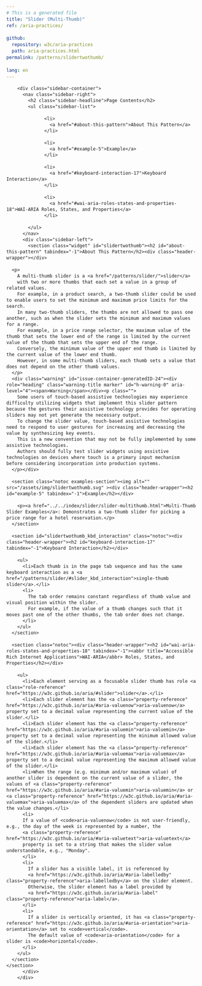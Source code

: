 ```yaml
---
# This is a generated file
title: "Slider (Multi-Thumb)"
ref: /aria-practices/

github:
  repository: w3c/aria-practices
  path: aria-practices.html
permalink: /patterns/slidertwothumb/

lang: en
---
```



<link rel="stylesheet" href="/assets/styles.css">
<!-- Code highlighting styles -->
<link rel="stylesheet" href="/index/css/github.css">

<div>

        <div class="sidebar-container">
          <nav class="sidebar-right">
            <h2 class="sidebar-headline">Page Contents</h2>
            <ul class="sidebar-list">
              
                  <li>
                    <a href="#about-this-pattern">About This Pattern</a>
                  </li>
                 
                  <li>
                    <a href="#example-5">Example</a>
                  </li>
                 
                  <li>
                    <a href="#keyboard-interaction-17">Keyboard Interaction</a>
                  </li>
                 
                  <li>
                    <a href="#wai-aria-roles-states-and-properties-18">WAI-ARIA Roles, States, and Properties</a>
                  </li>
                
            </ul>
          </nav>
          <div class="sidebar-left">
            <section class="widget" id="slidertwothumb"><h2 id="about-this-pattern" tabindex="-1">About This Pattern</h2><div class="header-wrapper"></div>
      
      <p>
        A multi-thumb slider is a <a href="/patterns/slider/">slider</a>
        with two or more thumbs that each set a value in a group of related values.
        For example, in a product search, a two-thumb slider could be used to enable users to set the minimum and maximum price limits for the search.
        In many two-thumb sliders, the thumbs are not allowed to pass one another, such as when the slider sets the minimum and maximum values for a range.
        For example, in a price range selector, the maximum value of the thumb that sets the lower end of the range is limited by the current value of the thumb that sets the upper end of the range.
        Conversely, the minimum value of the upper end thumb is limited by the current value of the lower end thumb.
        However, in some multi-thumb sliders, each thumb sets a value that does not depend on the other thumb values.
      </p>
      <div class="warning" id="issue-container-generatedID-24"><div role="heading" class="warning-title marker" id="h-warning-0" aria-level="4"><span>Warning</span></div><p class="">
        Some users of touch-based assistive technologies may experience difficulty utilizing widgets that implement this slider pattern because the gestures their assistive technology provides for operating sliders may not yet generate the necessary output.
        To change the slider value, touch-based assistive technologies need to respond to user gestures for increasing and decreasing the value by synthesizing key events.
        This is a new convention that may not be fully implemented by some assistive technologies.
        Authors should fully test slider widgets using assistive technologies on devices where touch is a primary input mechanism before considering incorporation into production systems.
      </p></div>

      <section class="notoc examples-section"><img alt="" src="/assets/img/slidertwothumb.svg" ><div class="header-wrapper"><h2 id="example-5" tabindex="-1">Example</h2></div>
        
        <p><a href="../../index/slider/slider-multithumb.html">Multi-Thumb Slider Examples</a>: Demonstrates a two-thumb slider for picking a price range for a hotel reservation.</p>
      </section>

      <section id="slidertwothumb_kbd_interaction" class="notoc"><div class="header-wrapper"><h2 id="keyboard-interaction-17" tabindex="-1">Keyboard Interaction</h2></div>
        
        <ul>
          <li>Each thumb is in the page tab sequence and has the same keyboard interaction as a <a href="/patterns/slider/#slider_kbd_interaction">single-thumb slider</a>.</li>
          <li>
            The tab order remains constant regardless of thumb value and visual position within the slider.
            For example, if the value of a thumb changes such that it moves past one of the other thumbs, the tab order does not change.
          </li>
        </ul>
      </section>

      <section class="notoc"><div class="header-wrapper"><h2 id="wai-aria-roles-states-and-properties-18" tabindex="-1"><abbr title="Accessible Rich Internet Applications">WAI-ARIA</abbr> Roles, States, and Properties</h2></div>
        
        <ul>
          <li>Each element serving as a focusable slider thumb has role <a class="role-reference" href="https://w3c.github.io/aria/#slider">slider</a>.</li>
          <li>Each slider element has the <a class="property-reference" href="https://w3c.github.io/aria/#aria-valuenow">aria-valuenow</a> property set to a decimal value representing the current value of the slider.</li>
          <li>Each slider element has the <a class="property-reference" href="https://w3c.github.io/aria/#aria-valuemin">aria-valuemin</a> property set to a decimal value representing the minimum allowed value of the slider.</li>
          <li>Each slider element has the <a class="property-reference" href="https://w3c.github.io/aria/#aria-valuemax">aria-valuemax</a> property set to a decimal value representing the maximum allowed value of the slider.</li>
          <li>When the range (e.g. minimum and/or maximum value) of another slider is dependent on the current value of a slider, the values of <a class="property-reference" href="https://w3c.github.io/aria/#aria-valuemin">aria-valuemin</a> or <a class="property-reference" href="https://w3c.github.io/aria/#aria-valuemax">aria-valuemax</a> of the dependent sliders are updated when the value changes.</li>
          <li>
          If a value of <code>aria-valuenow</code> is not user-friendly, e.g., the day of the week is represented by a number, the
          <a class="property-reference" href="https://w3c.github.io/aria/#aria-valuetext">aria-valuetext</a>
          property is set to a string that makes the slider value understandable, e.g., "Monday".
          </li>
          <li>
            If a slider has a visible label, it is referenced by
            <a href="https://w3c.github.io/aria/#aria-labelledby" class="property-reference">aria-labelledby</a> on the slider element.
            Otherwise, the slider element has a label provided by
            <a href="https://w3c.github.io/aria/#aria-label" class="property-reference">aria-label</a>.
          </li>
          <li>
            If a slider is vertically oriented, it has <a class="property-reference" href="https://w3c.github.io/aria/#aria-orientation">aria-orientation</a> set to <code>vertical</code>.
            The default value of <code>aria-orientation</code> for a slider is <code>horizontal</code>.
          </li>
        </ul>
      </section>
    </section>
          </div>
        </div>
      
</div>
<script>
  var SkipToConfig = {
    settings: {
      skipTo: {
        displayOption: 'popup',
        attachElement: '#site-header',
        colorTheme: 'aria'
      }
    }
  };
</script>
<script src="/assets/skipto.min.js"></script>
